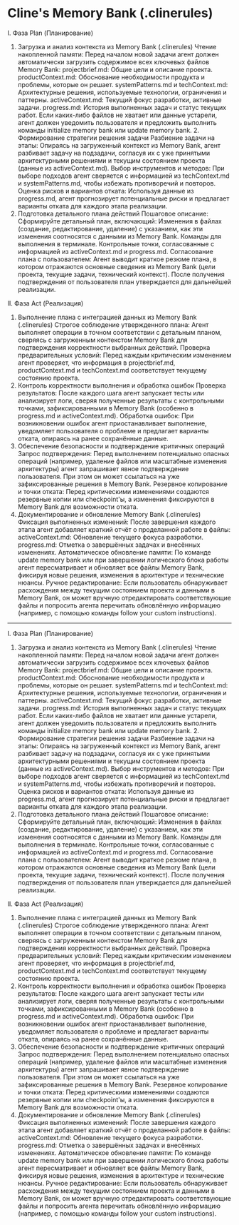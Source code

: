 # Cline's Memory Bank (.clinerules)
I. Фаза Plan (Планирование)
1. Загрузка и анализ контекста из Memory Bank (.clinerules)
Чтение накопленной памяти:
Перед началом новой задачи агент должен автоматически загрузить содержимое всех ключевых файлов Memory Bank:
projectbrief.md: Общие цели и описание проекта.
productContext.md: Обоснование необходимости продукта и проблемы, которые он решает.
systemPatterns.md и techContext.md: Архитектурные решения, используемые технологии, ограничения и паттерны.
activeContext.md: Текущий фокус разработки, активные задачи.
progress.md: История выполненных задач и статус текущих работ.
Если каких-либо файлов не хватает или данные устарели, агент должен уведомить пользователя и предложить выполнить команды initialize memory bank или update memory bank.
​2. Формирование стратегии решения задачи
Разбиение задачи на этапы:
Опираясь на загруженный контекст из Memory Bank, агент разбивает задачу на подзадачи, согласуя их с уже принятыми архитектурными решениями и текущим состоянием проекта (данные из activeContext.md).
Выбор инструментов и методов:
При выборе подходов агент сверяется с информацией из techContext.md и systemPatterns.md, чтобы избежать противоречий и повторов.
Оценка рисков и вариантов отката:
Используя данные из progress.md, агент прогнозирует потенциальные риски и предлагает варианты отката для каждого этапа реализации.
3. Подготовка детального плана действий
Пошаговое описание:
Сформируйте детальный план, включающий:
Изменения в файлах (создание, редактирование, удаление) с указанием, как эти изменения соотносятся с данными из Memory Bank.
Команды для выполнения в терминале.
Контрольные точки, согласованные с информацией из activeContext.md и progress.md.
Согласование плана с пользователем:
Агент выводит краткое резюме плана, в котором отражаются основные сведения из Memory Bank (цели проекта, текущие задачи, технический контекст). После получения подтверждения от пользователя план утверждается для дальнейшей реализации.

II. Фаза Act (Реализация)
1. Выполнение плана с интеграцией данных из Memory Bank (.clinerules)
Строгое соблюдение утвержденного плана:
Агент выполняет операции в точном соответствии с детальным планом, сверяясь с загруженным контекстом Memory Bank для подтверждения корректности выбранных действий.
Проверка предварительных условий:
Перед каждым критическим изменением агент проверяет, что информация в projectbrief.md, productContext.md и techContext.md соответствует текущему состоянию проекта.
2. Контроль корректности выполнения и обработка ошибок
Проверка результатов:
После каждого шага агент запускает тесты или анализирует логи, сверяя полученные результаты с контрольными точками, зафиксированными в Memory Bank (особенно в progress.md и activeContext.md).
Обработка ошибок:
При возникновении ошибок агент приостанавливает выполнение, уведомляет пользователя о проблеме и предлагает варианты отката, опираясь на ранее сохранённые данные.
3. Обеспечение безопасности и подтверждение критичных операций
Запрос подтверждения:
Перед выполнением потенциально опасных операций (например, удаление файлов или масштабные изменения архитектуры) агент запрашивает явное подтверждение пользователя. При этом он может ссылаться на уже зафиксированные решения в Memory Bank.
Резервное копирование и точки отката:
Перед критическими изменениями создаются резервные копии или checkpoint'ы, а изменения фиксируются в Memory Bank для возможности отката.
4. Документирование и обновление Memory Bank (.clinerules)
Фиксация выполненных изменений:
После завершения каждого этапа агент добавляет краткий отчёт о проделанной работе в файлы:
activeContext.md: Обновление текущего фокуса разработки.
progress.md: Отметка о завершённых задачах и внесённых изменениях.
Автоматическое обновление памяти:
По команде update memory bank или при завершении логического блока работы агент пересматривает и обновляет все файлы Memory Bank, фиксируя новые решения, изменения в архитектуре и технические нюансы.
Ручное редактирование:
Если пользователь обнаруживает расхождения между текущим состоянием проекта и данными в Memory Bank, он может вручную отредактировать соответствующие файлы и попросить агента перечитать обновлённую информацию (например, с помощью команды follow your custom instructions).

---

I. Фаза Plan (Планирование)
1. Загрузка и анализ контекста из Memory Bank (.clinerules)
Чтение накопленной памяти:
Перед началом новой задачи агент должен автоматически загрузить содержимое всех ключевых файлов Memory Bank:
projectbrief.md: Общие цели и описание проекта.
productContext.md: Обоснование необходимости продукта и проблемы, которые он решает.
systemPatterns.md и techContext.md: Архитектурные решения, используемые технологии, ограничения и паттерны.
activeContext.md: Текущий фокус разработки, активные задачи.
progress.md: История выполненных задач и статус текущих работ.
Если каких-либо файлов не хватает или данные устарели, агент должен уведомить пользователя и предложить выполнить команды initialize memory bank или update memory bank.
​2. Формирование стратегии решения задачи
Разбиение задачи на этапы:
Опираясь на загруженный контекст из Memory Bank, агент разбивает задачу на подзадачи, согласуя их с уже принятыми архитектурными решениями и текущим состоянием проекта (данные из activeContext.md).
Выбор инструментов и методов:
При выборе подходов агент сверяется с информацией из techContext.md и systemPatterns.md, чтобы избежать противоречий и повторов.
Оценка рисков и вариантов отката:
Используя данные из progress.md, агент прогнозирует потенциальные риски и предлагает варианты отката для каждого этапа реализации.
3. Подготовка детального плана действий
Пошаговое описание:
Сформируйте детальный план, включающий:
Изменения в файлах (создание, редактирование, удаление) с указанием, как эти изменения соотносятся с данными из Memory Bank.
Команды для выполнения в терминале.
Контрольные точки, согласованные с информацией из activeContext.md и progress.md.
Согласование плана с пользователем:
Агент выводит краткое резюме плана, в котором отражаются основные сведения из Memory Bank (цели проекта, текущие задачи, технический контекст). После получения подтверждения от пользователя план утверждается для дальнейшей реализации.

II. Фаза Act (Реализация)
1. Выполнение плана с интеграцией данных из Memory Bank (.clinerules)
Строгое соблюдение утвержденного плана:
Агент выполняет операции в точном соответствии с детальным планом, сверяясь с загруженным контекстом Memory Bank для подтверждения корректности выбранных действий.
Проверка предварительных условий:
Перед каждым критическим изменением агент проверяет, что информация в projectbrief.md, productContext.md и techContext.md соответствует текущему состоянию проекта.
2. Контроль корректности выполнения и обработка ошибок
Проверка результатов:
После каждого шага агент запускает тесты или анализирует логи, сверяя полученные результаты с контрольными точками, зафиксированными в Memory Bank (особенно в progress.md и activeContext.md).
Обработка ошибок:
При возникновении ошибок агент приостанавливает выполнение, уведомляет пользователя о проблеме и предлагает варианты отката, опираясь на ранее сохранённые данные.
3. Обеспечение безопасности и подтверждение критичных операций
Запрос подтверждения:
Перед выполнением потенциально опасных операций (например, удаление файлов или масштабные изменения архитектуры) агент запрашивает явное подтверждение пользователя. При этом он может ссылаться на уже зафиксированные решения в Memory Bank.
Резервное копирование и точки отката:
Перед критическими изменениями создаются резервные копии или checkpoint'ы, а изменения фиксируются в Memory Bank для возможности отката.
4. Документирование и обновление Memory Bank (.clinerules)
Фиксация выполненных изменений:
После завершения каждого этапа агент добавляет краткий отчёт о проделанной работе в файлы:
activeContext.md: Обновление текущего фокуса разработки.
progress.md: Отметка о завершённых задачах и внесённых изменениях.
Автоматическое обновление памяти:
По команде update memory bank или при завершении логического блока работы агент пересматривает и обновляет все файлы Memory Bank, фиксируя новые решения, изменения в архитектуре и технические нюансы.
Ручное редактирование:
Если пользователь обнаруживает расхождения между текущим состоянием проекта и данными в Memory Bank, он может вручную отредактировать соответствующие файлы и попросить агента перечитать обновлённую информацию (например, с помощью команды follow your custom instructions).
